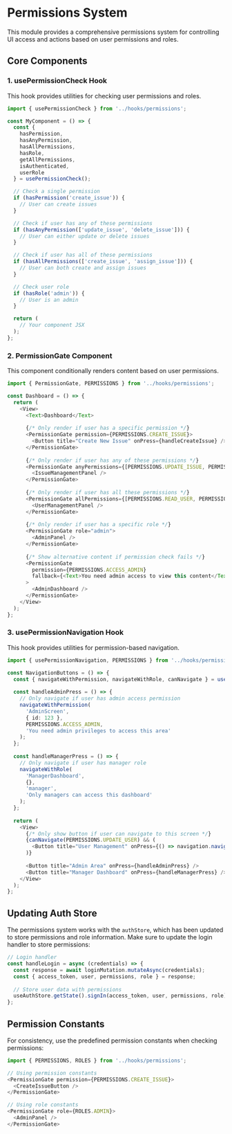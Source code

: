 # Permissions System

This module provides a comprehensive permissions system for controlling UI access and actions based on user permissions and roles.

## Core Components

### 1. usePermissionCheck Hook

This hook provides utilities for checking user permissions and roles.

```typescript
import { usePermissionCheck } from '../hooks/permissions';

const MyComponent = () => {
  const { 
    hasPermission, 
    hasAnyPermission, 
    hasAllPermissions,
    hasRole,
    getAllPermissions,
    isAuthenticated,
    userRole
  } = usePermissionCheck();

  // Check a single permission
  if (hasPermission('create_issue')) {
    // User can create issues
  }

  // Check if user has any of these permissions
  if (hasAnyPermission(['update_issue', 'delete_issue'])) {
    // User can either update or delete issues
  }

  // Check if user has all of these permissions
  if (hasAllPermissions(['create_issue', 'assign_issue'])) {
    // User can both create and assign issues
  }

  // Check user role
  if (hasRole('admin')) {
    // User is an admin
  }

  return (
    // Your component JSX
  );
};
```

### 2. PermissionGate Component

This component conditionally renders content based on user permissions.

```typescript
import { PermissionGate, PERMISSIONS } from '../hooks/permissions';

const Dashboard = () => {
  return (
    <View>
      <Text>Dashboard</Text>
      
      {/* Only render if user has a specific permission */}
      <PermissionGate permission={PERMISSIONS.CREATE_ISSUE}>
        <Button title="Create New Issue" onPress={handleCreateIssue} />
      </PermissionGate>
      
      {/* Only render if user has any of these permissions */}
      <PermissionGate anyPermissions={[PERMISSIONS.UPDATE_ISSUE, PERMISSIONS.DELETE_ISSUE]}>
        <IssueManagementPanel />
      </PermissionGate>
      
      {/* Only render if user has all these permissions */}
      <PermissionGate allPermissions={[PERMISSIONS.READ_USER, PERMISSIONS.UPDATE_USER]}>
        <UserManagementPanel />
      </PermissionGate>
      
      {/* Only render if user has a specific role */}
      <PermissionGate role="admin">
        <AdminPanel />
      </PermissionGate>
      
      {/* Show alternative content if permission check fails */}
      <PermissionGate 
        permission={PERMISSIONS.ACCESS_ADMIN} 
        fallback={<Text>You need admin access to view this content</Text>}
      >
        <AdminDashboard />
      </PermissionGate>
    </View>
  );
};
```

### 3. usePermissionNavigation Hook

This hook provides utilities for permission-based navigation.

```typescript
import { usePermissionNavigation, PERMISSIONS } from '../hooks/permissions';

const NavigationButtons = () => {
  const { navigateWithPermission, navigateWithRole, canNavigate } = usePermissionNavigation();
  
  const handleAdminPress = () => {
    // Only navigate if user has admin access permission
    navigateWithPermission(
      'AdminScreen', 
      { id: 123 },
      PERMISSIONS.ACCESS_ADMIN,
      'You need admin privileges to access this area'
    );
  };
  
  const handleManagerPress = () => {
    // Only navigate if user has manager role
    navigateWithRole(
      'ManagerDashboard', 
      {},
      'manager',
      'Only managers can access this dashboard'
    );
  };
  
  return (
    <View>
      {/* Only show button if user can navigate to this screen */}
      {canNavigate(PERMISSIONS.UPDATE_USER) && (
        <Button title="User Management" onPress={() => navigation.navigate('UserManagement')} />
      )}
      
      <Button title="Admin Area" onPress={handleAdminPress} />
      <Button title="Manager Dashboard" onPress={handleManagerPress} />
    </View>
  );
};
```

## Updating Auth Store

The permissions system works with the `authStore`, which has been updated to store permissions and role information. Make sure to update the login handler to store permissions:

```typescript
// Login handler
const handleLogin = async (credentials) => {
  const response = await loginMutation.mutateAsync(credentials);
  const { access_token, user, permissions, role } = response;
  
  // Store user data with permissions
  useAuthStore.getState().signIn(access_token, user, permissions, role);
};
```

## Permission Constants

For consistency, use the predefined permission constants when checking permissions:

```typescript
import { PERMISSIONS, ROLES } from '../hooks/permissions';

// Using permission constants
<PermissionGate permission={PERMISSIONS.CREATE_ISSUE}>
  <CreateIssueButton />
</PermissionGate>

// Using role constants
<PermissionGate role={ROLES.ADMIN}>
  <AdminPanel />
</PermissionGate>
``` 